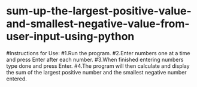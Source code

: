 # sum-up-the-largest-positive-value-and-smallest-negative-value-from-user-input-using-python
#Instructions for Use:
#1.Run the program.
#2.Enter numbers one at a time and press Enter after each number.
#3.When finished entering numbers type done and press Enter.
#4.The program will then calculate and display the sum of the largest positive number and the smallest negative number entered.
